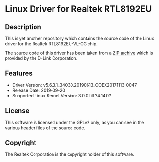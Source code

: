 # Linux Driver for Realtek RTL8192EU

## Description
This is yet another repository which contains the source code of the Linux driver
for the Realtek RTL8192EU-VL-CG chip.

The source code of this driver has been taken from a [ZIP archive](https://files.dlink.com.au/products/DWA-131/REV_E/Drivers/DWA-131_E1_Linux_v5.6.3.1/)
which is provided by the D-Link Corporation.

## Features
* Driver Version: v5.6.3.1_34030.20190613_COEX20171113-0047
* Release Date: 2019-09-20
* Supported Linux Kernel Version: 3.0.0 till ?4.14.0?

## License
This software is licensed under the GPLv2 only,
as you can see in the various header files of the source code.

## Copyright
The Realtek Corporation is the copyright holder of this software.